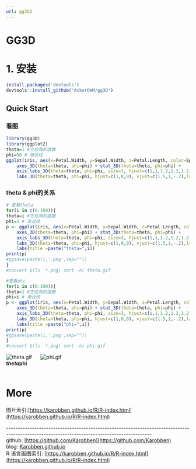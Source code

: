 ```yaml
---
url: gg3d2
---
```


# GG3D

<a name="2iMCl"></a>
# 1. 安装
```r
install.packages('devtools')
devtools::install_github("AckerDWM/gg3D")
```

<a name="YNFtv"></a>
## Quick Start
<a name="JmVtJ"></a>
### 看图
```r
library(gg3D)
library(ggplot2)
theta=1 #方位角的度数
phi=50 # 渐近线
ggplot(iris, aes(x=Petal.Width, y=Sepal.Width, z=Petal.Length, color=Species)) +
    axes_3D(theta=theta, phi=phi) + stat_3D(theta=theta, phi=phi) +
    axis_labs_3D(theta=theta, phi=phi, size=3, hjust=c(1,1,1.2,1.2,1.2,1.2), vjust=c(-.5,-.5,-.2,-.2,1.2,1.2)) +
    labs_3D(theta=theta, phi=phi, hjust=c(1,0,0), vjust=c(1.5,1,-.2),labs=c("Petal width", "Sepal width", "Petal length")) +theme_void()

```

<a name="xqVEd"></a>
### theta & phi的关系

```r
# 查看theta
for(i in c(0:100)){
theta=i #方位角的度数
phi=1 # 渐近线
p <- ggplot(iris, aes(x=Petal.Width, y=Sepal.Width, z=Petal.Length, color=Species)) +
    axes_3D(theta=theta, phi=phi) + stat_3D(theta=theta, phi=phi) +
    axis_labs_3D(theta=theta, phi=phi, size=3, hjust=c(1,1,1.2,1.2,1.2,1.2), vjust=c(-.5,-.5,-.2,-.2,1.2,1.2)) +
    labs_3D(theta=theta, phi=phi, hjust=c(1,0,0), vjust=c(1.5,1,-.2),labs=c("Petal width", "Sepal width", "Petal length")) +theme_void()+
  	labs(title =paste("theta=",i))
print(p)
#ggsave(paste(i,'.png',sep=""))
}
#convert $(ls  *.png| sort -n) theta.gif

#查看phi
for(i in c(0:100)){
theta=1 #方位角的度数
phi=i # 渐近线
p <- ggplot(iris, aes(x=Petal.Width, y=Sepal.Width, z=Petal.Length, color=Species)) +
    axes_3D(theta=theta, phi=phi) + stat_3D(theta=theta, phi=phi) +
    axis_labs_3D(theta=theta, phi=phi, size=3, hjust=c(1,1,1.2,1.2,1.2,1.2), vjust=c(-.5,-.5,-.2,-.2,1.2,1.2)) +
    labs_3D(theta=theta, phi=phi, hjust=c(1,0,0), vjust=c(1.5,1,-.2),labs=c("Petal width", "Sepal width", "Petal length")) +theme_void()+
    labs(title =paste("phi=",i))
print(p)
#ggsave(paste(i,'.png',sep=""))
}
#convert $(ls  *.png| sort -n) phi.gif

```

![theta.gif](https://cdn.nlark.com/yuque/0/2020/gif/691897/1579405619050-608f97b7-5cef-4e77-b0fb-90b924fdd5e3.gif#align=left&display=inline&height=350&name=theta.gif&originHeight=2098&originWidth=2097&size=5691297&status=done&style=none&width=350)      ![phi.gif](https://cdn.nlark.com/yuque/0/2020/gif/691897/1579406111078-4c9f5af0-1d5e-4403-ac41-60fb648c2a30.gif#align=left&display=inline&height=350&name=phi.gif&originHeight=2098&originWidth=2097&size=5786446&status=done&style=none&width=350)<br />**$theta                                                                 $phi**<br />**<br />**
<a name="FG8Ad"></a>
# More
图片索引:[https://karobben.github.io/R/R-index.html](https://karobben.github.io/R/R-index.html)





--------------------------------------------------------------------------------------------------------------------------------------------<br />github: [https://github.com/Karobben](https://github.com/Karobben)<br />blog: [Karobben.github.io](http://Karobben.github.io)<br />R 语言画图索引: [https://karobben.github.io/R/R-index.html](https://karobben.github.io/R/R-index.html)
